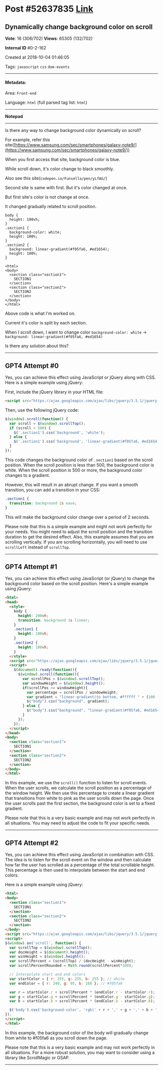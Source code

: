 
# Post \#52637835 [Link](https://stackoverflow.com/questions/52637835/)

## Dynamically change background color on scroll

**Vote**: 16 (306/702) **Views**: 65305 (132/702) 

**Internal ID** \#0-2-162

Created at 2018-10-04 01:46:05

Tags: `javascript` `css` `dom-events`

----------

#### Metadata:

Area: `Front-end`

Language: `html` (full parsed tag list: `html`)

----------

**Notepad**


----------

Is there any way to change background color dynamically on scroll?

For example, refer this site([https://www.samsung.com/sec/smartphones/galaxy-note9/](https://www.samsung.com/sec/smartphones/galaxy-note9/))

When you first access that site, background color is blue.

While scroll down, it's color change to black smoothly.

Also see this site(`codepen.io/Funsella/pen/yLfAG/`)

Second site is same with first. But it's color changed at once.

But first site's color is not change at once.

It changed gradually related to scroll position.

```
body {
  height: 100vh;
}
.section1 {
  background-color: white;
  height: 100%;
}
.section2 {
  background: linear-gradient(#f05fa6, #ed1654);
  height: 100%;
}
```
```
<html>
<body>
  <section class="section1">
    SECTION1
  </section>
  <section class="section2">
    SECTION2
  </section>
</body>
</html>
```



Above code is what I'm worked on.

Current it's color is split by each section.

When I scroll down, I want to change color `background-color: white` -> `background: linear-gradient(#f05fa6, #ed1654)`

Is there any solution about this?


----------
        
## GPT4 Attempt \#0

Yes, you can achieve this effect using JavaScript or jQuery along with CSS. Here is a simple example using jQuery:

First, include the jQuery library in your HTML file:

```html
<script src="https://ajax.googleapis.com/ajax/libs/jquery/3.5.1/jquery.min.js"></script>
```

Then, use the following jQuery code:

```javascript
$(window).scroll(function() {
  var scroll = $(window).scrollTop();
  if (scroll < 500) {
    $('.section1').css('background', 'white');
  } else {
    $('.section1').css('background', 'linear-gradient(#f05fa6, #ed1654)');
  }
});
```

This code changes the background color of `.section1` based on the scroll position. When the scroll position is less than 500, the background color is white. When the scroll position is 500 or more, the background color changes to a gradient.

However, this will result in an abrupt change. If you want a smooth transition, you can add a transition in your CSS:

```css
.section1 {
  transition: background 2s ease;
}
```

This will make the background color change over a period of 2 seconds.

Please note that this is a simple example and might not work perfectly for your needs. You might need to adjust the scroll position and the transition duration to get the desired effect. Also, this example assumes that you are scrolling vertically. If you are scrolling horizontally, you will need to use `scrollLeft` instead of `scrollTop`.

--------

## GPT4 Attempt \#1

Yes, you can achieve this effect using JavaScript (or jQuery) to change the background color based on the scroll position. Here's a simple example using jQuery:

```html
<html>
<head>
  <style>
    body {
      height: 200vh;
      transition: background 1s linear;
    }
    .section1 {
      height: 100vh;
    }
    .section2 {
      height: 100vh;
    }
  </style>
  <script src="https://ajax.googleapis.com/ajax/libs/jquery/3.5.1/jquery.min.js"></script>
  <script>
    $(document).ready(function(){
      $(window).scroll(function(){
        var scrollPos = $(window).scrollTop();
        var windowHeight = $(window).height();
        if(scrollPos <= windowHeight){
          var percentage = scrollPos / windowHeight;
          var gradient = "linear-gradient(to bottom, #ffffff " + (100 - percentage * 100) + "%, #f05fa6 " + (percentage * 100) + "%)";
          $("body").css("background", gradient);
        } else {
          $("body").css("background", "linear-gradient(#f05fa6, #ed1654)");
        }
      });
    });
  </script>
</head>
<body>
  <section class="section1">
    SECTION1
  </section>
  <section class="section2">
    SECTION2
  </section>
</body>
</html>
```

In this example, we use the `scroll()` function to listen for scroll events. When the user scrolls, we calculate the scroll position as a percentage of the window height. We then use this percentage to create a linear gradient that transitions from white to pink as the user scrolls down the page. Once the user scrolls past the first section, the background color is set to a fixed gradient.

Please note that this is a very basic example and may not work perfectly in all situations. You may need to adjust the code to fit your specific needs.

--------

## GPT4 Attempt \#2

Yes, you can achieve this effect using JavaScript in combination with CSS. The idea is to listen for the scroll event on the window and then calculate how far the user has scrolled as a percentage of the total scrollable height. This percentage is then used to interpolate between the start and end colors.

Here is a simple example using jQuery:

```html
<html>
<body>
  <section class="section1">
    SECTION1
  </section>
  <section class="section2">
    SECTION2
  </section>
</body>
<script src="https://ajax.googleapis.com/ajax/libs/jquery/3.5.1/jquery.min.js"></script>
<script>
$(window).on('scroll', function() {
  var scrollTop = $(window).scrollTop();
  var docHeight = $(document).height();
  var winHeight = $(window).height();
  var scrollPercent = (scrollTop) / (docHeight - winHeight);
  var scrollPercentRounded = Math.round(scrollPercent*100);

  // Interpolate start and end colors
  var startColor = { r: 255, g: 255, b: 255 }; // white
  var endColor = { r: 240, g: 95, b: 166 }; // #f05fa6

  var r = startColor.r + scrollPercent * (endColor.r - startColor.r);
  var g = startColor.g + scrollPercent * (endColor.g - startColor.g);
  var b = startColor.b + scrollPercent * (endColor.b - startColor.b);

  $('body').css('background-color', 'rgb(' + r + ',' + g + ',' + b + ')');
});
</script>
</html>
```

In this example, the background color of the body will gradually change from white to #f05fa6 as you scroll down the page.

Please note that this is a very basic example and may not work perfectly in all situations. For a more robust solution, you may want to consider using a library like ScrollMagic or GSAP.

--------
